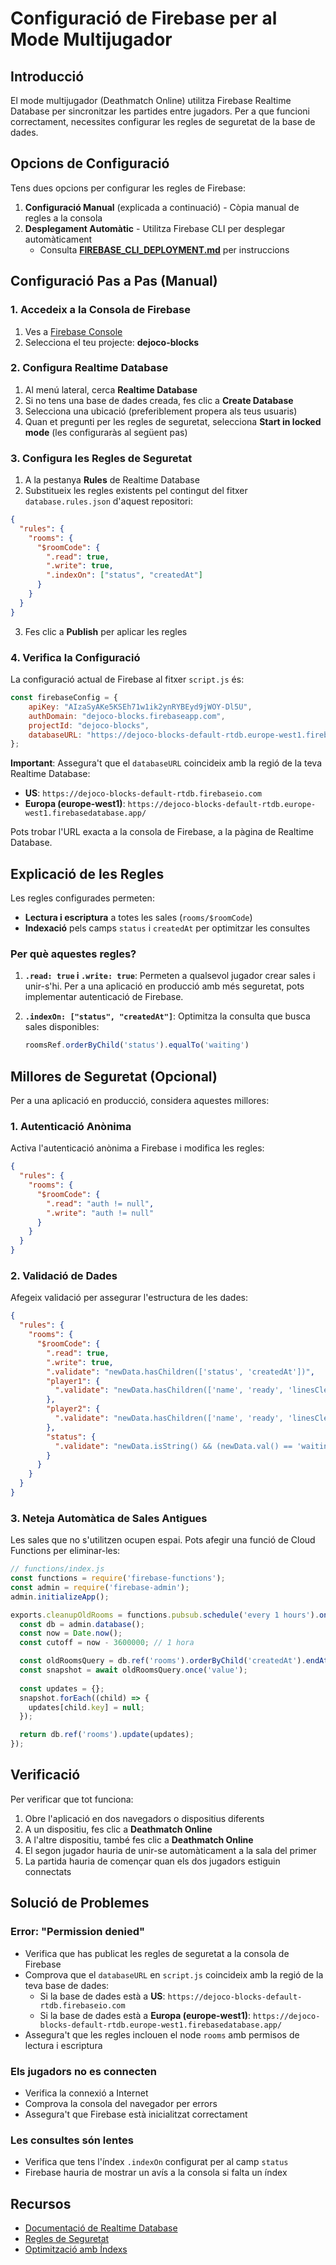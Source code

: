 # Configuració de Firebase per al Mode Multijugador

## Introducció

El mode multijugador (Deathmatch Online) utilitza Firebase Realtime Database per sincronitzar les partides entre jugadors. Per a que funcioni correctament, necessites configurar les regles de seguretat de la base de dades.

## Opcions de Configuració

Tens dues opcions per configurar les regles de Firebase:

1. **Configuració Manual** (explicada a continuació) - Còpia manual de regles a la consola
2. **Desplegament Automàtic** - Utilitza Firebase CLI per desplegar automàticament
   - Consulta **[FIREBASE_CLI_DEPLOYMENT.md](FIREBASE_CLI_DEPLOYMENT.md)** per instruccions

## Configuració Pas a Pas (Manual)

### 1. Accedeix a la Consola de Firebase

1. Ves a [Firebase Console](https://console.firebase.google.com/)
2. Selecciona el teu projecte: **dejoco-blocks**

### 2. Configura Realtime Database

1. Al menú lateral, cerca **Realtime Database**
2. Si no tens una base de dades creada, fes clic a **Create Database**
3. Selecciona una ubicació (preferiblement propera als teus usuaris)
4. Quan et pregunti per les regles de seguretat, selecciona **Start in locked mode** (les configuraràs al següent pas)

### 3. Configura les Regles de Seguretat

1. A la pestanya **Rules** de Realtime Database
2. Substitueix les regles existents pel contingut del fitxer `database.rules.json` d'aquest repositori:

```json
{
  "rules": {
    "rooms": {
      "$roomCode": {
        ".read": true,
        ".write": true,
        ".indexOn": ["status", "createdAt"]
      }
    }
  }
}
```

3. Fes clic a **Publish** per aplicar les regles

### 4. Verifica la Configuració

La configuració actual de Firebase al fitxer `script.js` és:

```javascript
const firebaseConfig = {
    apiKey: "AIzaSyAKe5KSEh71w1ik2ynRYBEyd9jWOY-Dl5U",
    authDomain: "dejoco-blocks.firebaseapp.com",
    projectId: "dejoco-blocks",
    databaseURL: "https://dejoco-blocks-default-rtdb.europe-west1.firebasedatabase.app/"
};
```

**Important**: Assegura't que el `databaseURL` coincideix amb la regió de la teva Realtime Database:
- **US**: `https://dejoco-blocks-default-rtdb.firebaseio.com`
- **Europa (europe-west1)**: `https://dejoco-blocks-default-rtdb.europe-west1.firebasedatabase.app/`

Pots trobar l'URL exacta a la consola de Firebase, a la pàgina de Realtime Database.

## Explicació de les Regles

Les regles configurades permeten:

- **Lectura i escriptura** a totes les sales (`rooms/$roomCode`)
- **Indexació** pels camps `status` i `createdAt` per optimitzar les consultes

### Per què aquestes regles?

1. **`.read: true` i `.write: true`**: Permeten a qualsevol jugador crear sales i unir-s'hi. Per a una aplicació en producció amb més seguretat, pots implementar autenticació de Firebase.

2. **`.indexOn: ["status", "createdAt"]`**: Optimitza la consulta que busca sales disponibles:
   ```javascript
   roomsRef.orderByChild('status').equalTo('waiting')
   ```

## Millores de Seguretat (Opcional)

Per a una aplicació en producció, considera aquestes millores:

### 1. Autenticació Anònima

Activa l'autenticació anònima a Firebase i modifica les regles:

```json
{
  "rules": {
    "rooms": {
      "$roomCode": {
        ".read": "auth != null",
        ".write": "auth != null"
      }
    }
  }
}
```

### 2. Validació de Dades

Afegeix validació per assegurar l'estructura de les dades:

```json
{
  "rules": {
    "rooms": {
      "$roomCode": {
        ".read": true,
        ".write": true,
        ".validate": "newData.hasChildren(['status', 'createdAt'])",
        "player1": {
          ".validate": "newData.hasChildren(['name', 'ready', 'linesCleared'])"
        },
        "player2": {
          ".validate": "newData.hasChildren(['name', 'ready', 'linesCleared'])"
        },
        "status": {
          ".validate": "newData.isString() && (newData.val() == 'waiting' || newData.val() == 'playing' || newData.val() == 'finished')"
        }
      }
    }
  }
}
```

### 3. Neteja Automàtica de Sales Antigues

Les sales que no s'utilitzen ocupen espai. Pots afegir una funció de Cloud Functions per eliminar-les:

```javascript
// functions/index.js
const functions = require('firebase-functions');
const admin = require('firebase-admin');
admin.initializeApp();

exports.cleanupOldRooms = functions.pubsub.schedule('every 1 hours').onRun(async (context) => {
  const db = admin.database();
  const now = Date.now();
  const cutoff = now - 3600000; // 1 hora

  const oldRoomsQuery = db.ref('rooms').orderByChild('createdAt').endAt(cutoff);
  const snapshot = await oldRoomsQuery.once('value');
  
  const updates = {};
  snapshot.forEach((child) => {
    updates[child.key] = null;
  });

  return db.ref('rooms').update(updates);
});
```

## Verificació

Per verificar que tot funciona:

1. Obre l'aplicació en dos navegadors o dispositius diferents
2. A un dispositiu, fes clic a **Deathmatch Online**
3. A l'altre dispositiu, també fes clic a **Deathmatch Online**
4. El segon jugador hauria de unir-se automàticament a la sala del primer
5. La partida hauria de començar quan els dos jugadors estiguin connectats

## Solució de Problemes

### Error: "Permission denied"

- Verifica que has publicat les regles de seguretat a la consola de Firebase
- Comprova que el `databaseURL` en `script.js` coincideix amb la regió de la teva base de dades:
  - Si la base de dades està a **US**: `https://dejoco-blocks-default-rtdb.firebaseio.com`
  - Si la base de dades està a **Europa (europe-west1)**: `https://dejoco-blocks-default-rtdb.europe-west1.firebasedatabase.app/`
- Assegura't que les regles inclouen el node `rooms` amb permisos de lectura i escriptura

### Els jugadors no es connecten

- Verifica la connexió a Internet
- Comprova la consola del navegador per errors
- Assegura't que Firebase està inicialitzat correctament

### Les consultes són lentes

- Verifica que tens l'índex `.indexOn` configurat per al camp `status`
- Firebase hauria de mostrar un avís a la consola si falta un índex

## Recursos

- [Documentació de Realtime Database](https://firebase.google.com/docs/database)
- [Regles de Seguretat](https://firebase.google.com/docs/database/security)
- [Optimització amb Índexs](https://firebase.google.com/docs/database/security/indexing-data)
